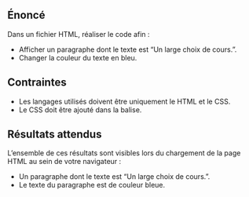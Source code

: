 ## Énoncé

Dans un fichier HTML, réaliser le code afin :

- Afficher un paragraphe dont le texte est “Un large choix de cours.”.
- Changer la couleur du texte en bleu.

## Contraintes

- Les langages utilisés doivent être uniquement le HTML et le CSS.
- Le CSS doit être ajouté dans la balise.

## Résultats attendus

L’ensemble de ces résultats sont visibles lors du chargement de la page HTML au sein de votre navigateur :

- Un paragraphe dont le texte est “Un large choix de cours.”.
- Le texte du paragraphe est de couleur bleue.